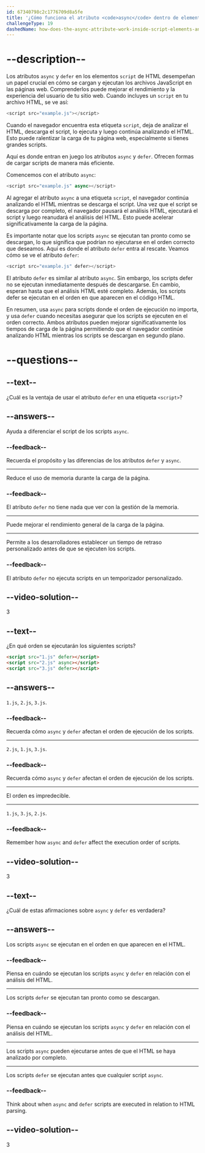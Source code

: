 ```yaml
---
id: 67340798c2c1776709d8a5fe
title: '¿Cómo funciona el atributo <code>async</code> dentro de elementos <code>script</code>, y cómo se diferencia del atributo <code>defer</code>?'
challengeType: 19
dashedName: how-does-the-async-attribute-work-inside-script-elements-and-how-does-it-differ-from-the-defer-attribute
---
```


# --description--

Los atributos `async` y `defer` en los elementos `script` de HTML desempeñan un papel crucial en cómo se cargan y ejecutan los archivos JavaScript en las páginas web. Comprenderlos puede mejorar el rendimiento y la experiencia del usuario de tu sitio web. Cuando incluyes un `script` en tu archivo HTML, se ve así:

```js
<script src="example.js"></script>
```

Cuando el navegador encuentra esta etiqueta `script`, deja de analizar el HTML, descarga el script, lo ejecuta y luego continúa analizando el HTML. Esto puede ralentizar la carga de tu página web, especialmente si tienes grandes scripts.

Aquí es donde entran en juego los atributos `async` y `defer`. Ofrecen formas de cargar scripts de manera más eficiente.

Comencemos con el atributo `async`:

```js
<script src="example.js" async></script>
```

Al agregar el atributo `async` a una etiqueta `script`, el navegador continúa analizando el HTML mientras se descarga el script. Una vez que el script se descarga por completo, el navegador pausará el análisis HTML, ejecutará el script y luego reanudará el análisis del HTML. Esto puede acelerar significativamente la carga de la página.

Es importante notar que los scripts `async` se ejecutan tan pronto como se descargan, lo que significa que podrían no ejecutarse en el orden correcto que deseamos. Aquí es donde el atributo `defer` entra al rescate. Veamos cómo se ve el atributo `defer`:

```js
<script src="example.js" defer></script>
```

El atributo `defer` es similar al atributo `async`. Sin embargo, los scripts defer no se ejecutan inmediatamente después de descargarse. En cambio, esperan hasta que el análisis HTML esté completo. Además, los scripts defer se ejecutan en el orden en que aparecen en el código HTML.

En resumen, usa `async` para scripts donde el orden de ejecución no importa, y usa `defer` cuando necesitas asegurar que los scripts se ejecuten en el orden correcto. Ambos atributos pueden mejorar significativamente los tiempos de carga de la página permitiendo que el navegador continúe analizando HTML mientras los scripts se descargan en segundo plano.

# --questions--

## --text--

¿Cuál es la ventaja de usar el atributo `defer` en una etiqueta `<script>`?

## --answers--

Ayuda a diferenciar el script de los scripts `async`.

### --feedback--

Recuerda el propósito y las diferencias de los atributos `defer` y `async`.

---

Reduce el uso de memoria durante la carga de la página.

### --feedback--

El atributo `defer` no tiene nada que ver con la gestión de la memoria.

---

Puede mejorar el rendimiento general de la carga de la página.

---

Permite a los desarrolladores establecer un tiempo de retraso personalizado antes de que se ejecuten los scripts.

### --feedback--

El atributo `defer` no ejecuta scripts en un temporizador personalizado.

## --video-solution--

3

## --text--

¿En qué orden se ejecutarán los siguientes scripts?

```html
<script src="1.js" defer></script>
<script src="2.js" async></script>
<script src="3.js" defer></script>
```

## --answers--

`1.js`, `2.js`, `3.js`.

### --feedback--

Recuerda cómo `async` y `defer` afectan el orden de ejecución de los scripts.

---

`2.js`, `1.js`, `3.js`.

### --feedback--

Recuerda cómo `async` y `defer` afectan el orden de ejecución de los scripts.

---

El orden es impredecible.

---

`1.js`, `3.js`, `2.js`.

### --feedback--

Remember how `async` and `defer` affect the execution order of scripts.

## --video-solution--

3

## --text--

¿Cuál de estas afirmaciones sobre `async` y `defer` es verdadera?

## --answers--

Los scripts `async` se ejecutan en el orden en que aparecen en el HTML.

### --feedback--

Piensa en cuándo se ejecutan los scripts `async` y `defer` en relación con el análisis del HTML.

---

Los scripts `defer` se ejecutan tan pronto como se descargan.

### --feedback--

Piensa en cuándo se ejecutan los scripts `async` y `defer` en relación con el análisis del HTML.

---

Los scripts `async` pueden ejecutarse antes de que el HTML se haya analizado por completo.

---

Los scripts `defer` se ejecutan antes que cualquier script `async`.

### --feedback--

Think about when `async` and `defer` scripts are executed in relation to HTML parsing.

## --video-solution--

3
